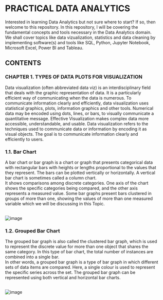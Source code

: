 # PRACTICAL DATA ANALYTICS
Interested in learning Data Analytics but not sure where to start? If so, then welcome to this repository. In this repository, I will be covering the fundamental concepts and tools necessary in the Data Analytics domain. We shall cover topics like data vizualization, statistics and data cleaning by implementing software(s) and tools like SQL, Python, Jupyter Notebook, Microsoft Excel, Power BI and Tableau.

## CONTENTS
### CHAPTER 1. TYPES OF DATA PLOTS FOR VISUALIZATION
Data visualization (often abbreviated data viz) is an interdisciplinary field that deals with the graphic representation of data. It is a particularly efficient way of communicating when the data is numerous. To communicate information clearly and efficiently, data visualization uses statistical graphics, plots, information graphics and other tools. Numerical data may be encoded using dots, lines, or bars, to visually communicate a quantitative message. Effective Visualization makes complex data more accessible, understandable, and usable. Data visualization refers to the techniques used to communicate data or information by encoding it as visual objects. The goal is to communicate information clearly and efficiently to users.
### 1.1. Bar Chart
A bar chart or bar graph is a chart or graph that presents categorical data with rectangular bars with heights or lengths proportional to the values that they represent. The bars can be plotted vertically or horizontally. A vertical bar chart is sometimes called a column chart. <br />
It shows comparisons among discrete categories. One axis of the chart shows the specific categories being compared, and the other axis represents a measured value. Some bar graphs present bars clustered in groups of more than one, showing the values of more than one measured variable which we will be discussing in this Topic.
<br /> <br />

![image](https://user-images.githubusercontent.com/80598737/164883776-2309b6ab-afb4-485e-859b-296ee7b8dd93.png)

### 1.2. Grouped Bar Chart
The grouped bar graph is also called the clustered bar graph, which is used to represent the discrete value for more than one object that shares the same category. In this type of bar chart, the total number of instances are combined into a single bar.
<br />
In other words, a grouped bar graph is a type of bar graph in which different sets of data items are compared. Here, a single colour is used to represent the specific series across the set. The grouped bar graph can be represented using both vertical and horizontal bar charts.
<br /> <br />

![image](https://user-images.githubusercontent.com/80598737/164884004-077004f7-5ee8-4bbf-9820-e719c03d9221.png)
